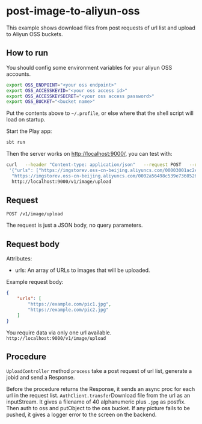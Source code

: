 # post-image-to-aliyun-oss

This example shows download files from post requests of url list and upload to Aliyun OSS buckets. 

## How to run

You should config some environment variables for your aliyun OSS accounts. 

```bash
export OSS_ENDPOINT="<your oss endpoint>"
export OSS_ACCESSKEYID="<your oss access id>"
export OSS_ACCESSKEYSECRET="<your oss access password>"
export OSS_BUCKET="<bucket name>"
```

Put the contents above to `~/.profile`, or else where that the shell script will load on startup.

Start the Play app:

```bash
sbt run
```

Then the server works on [http://localhost:9000/](http://localhost:9000/), you can test with:

```bash
curl   --header "Content-type: application/json"   --request POST   --data
 '{"urls": ["https://imgstorev.oss-cn-beijing.aliyuncs.com/00003001ac2eabe0db2039ed650048de1609b5de.jpg",
  "https://imgstorev.oss-cn-beijing.aliyuncs.com/0002a56498c539e7360526a615ffb3147603b7de.png"]}'   
  http://localhost:9000/v1/image/upload
```

## Request

    POST /v1/image/upload

The request is just a JSON body, no query parameters.

## Request body

Attributes:

- urls: An array of URLs to images that will be uploaded.

Example request body:

```json
{
    "urls": [
        "https://example.com/pic1.jpg",
        "https://example.com/pic2.jpg"
    ]
}
```

You require data via only one url available. `http://localhost:9000/v1/image/upload` 

## Procedure

 `UploadController` method `process` take a post request of url list,
 generate a jobid and send a Response. 
 
 Before the procedure returns the Response, it sends an async proc for each url in the request list.
 `AuthClient.transfer`Download file from the url as an inputStream.
  It gives a filename of 40 alphanumeric plus `.jpg` as postfix.
 Then auth to oss and putObject to the oss bucket.
If any picture fails to be pushed, it gives a logger error to the screen on the backend.
 
 